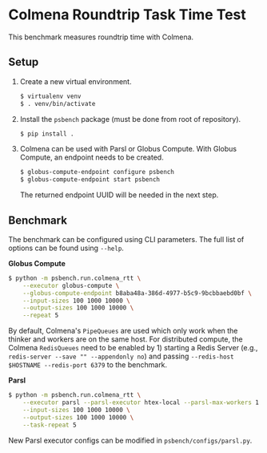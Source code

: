 # Colmena Roundtrip Task Time Test

This benchmark measures roundtrip time with Colmena.

## Setup

1. Create a new virtual environment.
   ```bash
   $ virtualenv venv
   $ . venv/bin/activate
   ```
2. Install the `psbench` package (must be done from root of repository).
   ```bash
   $ pip install .
   ```
3. Colmena can be used with Parsl or Globus Compute.
   With Globus Compute, an endpoint needs to be created.
   ```bash
   $ globus-compute-endpoint configure psbench
   $ globus-compute-endpoint start psbench
   ```
   The returned endpoint UUID will be needed in the next step.

## Benchmark

The benchmark can be configured using CLI parameters.
The full list of options can be found using `--help`.

**Globus Compute**
```bash
$ python -m psbench.run.colmena_rtt \
    --executor globus-compute \
    --globus-compute-endpoint b8aba48a-386d-4977-b5c9-9bcbbaebd0bf \
    --input-sizes 100 1000 10000 \
    --output-sizes 100 1000 10000 \
    --repeat 5
```

By default, Colmena's `PipeQueues` are used which only work when the thinker and workers are on the same host.
For distributed compute, the Colmena `RedisQueues` need to be enabled by 1) starting a Redis Server (e.g., `redis-server --save "" --appendonly no`) and passing `--redis-host $HOSTNAME --redis-port 6379` to the benchmark.

**Parsl**
```bash
$ python -m psbench.run.colmena_rtt \
    --executor parsl --parsl-executor htex-local --parsl-max-workers 1 \
    --input-sizes 100 1000 10000 \
    --output-sizes 100 1000 10000 \
    --task-repeat 5
```
New Parsl executor configs can be modified in `psbench/configs/parsl.py`.
